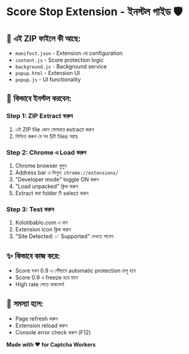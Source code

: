 # Score Stop Extension - ইনস্টল গাইড 🛡️

## 📁 এই ZIP ফাইলে কী আছে:
- `manifest.json` - Extension এর configuration
- `content.js` - Score protection logic
- `background.js` - Background service
- `popup.html` - Extension UI
- `popup.js` - UI functionality

## 🚀 কিভাবে ইনস্টল করবেন:

### Step 1: ZIP Extract করুন
1. এই ZIP file কোন ফোল্ডারে extract করুন
2. নিশ্চিত করুন যে সব 5টি files আছে

### Step 2: Chrome এ Load করুন
1. Chrome browser খুলুন
2. Address bar এ লিখুন: `chrome://extensions/`
3. "Developer mode" toggle ON করুন
4. "Load unpacked" ক্লিক করুন
5. Extract করা folder টি select করুন

### Step 3: Test করুন
1. Kolotibablo.com এ যান
2. Extension icon ক্লিক করুন
3. "Site Detected: ✅ Supported" দেখতে পাবেন

## ✨ কিভাবে কাজ করে:
- Score যখন 0.9 এ পৌঁছাবে automatic protection চালু হবে
- Score 0.9 এ freeze হয়ে যাবে
- High rate পেতে থাকবেন!

## 🔧 সমস্যা হলে:
- Page refresh করুন
- Extension reload করুন
- Console error check করুন (F12)

**Made with ❤️ for Captcha Workers**